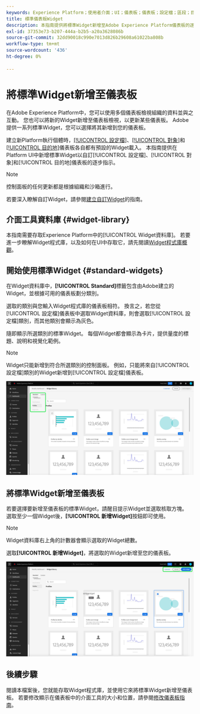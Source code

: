 ```yaml
---
keywords: Experience Platform；使用者介面；UI；儀表板；儀表板；設定檔；區段；目的地；授權使用情況
title: 標準儀表板Widget
description: 本指南提供將標準Widget新增至Adobe Experience Platform儀表板的逐步指示。
exl-id: 37353e73-b207-444a-b2b5-a20a3628086b
source-git-commit: 32dd90018c990e7013d826b29608a61022ba808b
workflow-type: tm+mt
source-wordcount: '436'
ht-degree: 0%

---
```


# 將標準Widget新增至儀表板

在Adobe Experience Platform中，您可以使用多個儀表板檢視組織的資料並與之互動。 您也可以將新的Widget新增至儀表板檢視，以更新某些儀表板。 Adobe提供一系列標準Widget，您可以選擇將其新增到您的儀表板。

建立新Platform執行個體時，[[!UICONTROL 設定檔]](../guides/profiles.md#default-widgets)、[[!UICONTROL 對象]](../guides/audiences.md#default-widgets)和[[!UICONTROL 目的地]](../guides/destinations.md#default-widgets)儀表板各自都有預設的Widget載入。 本指南提供在Platform UI中新增標準Widget以自訂[!UICONTROL 設定檔]、[!UICONTROL 對象]和[!UICONTROL 目的地]儀表板的逐步指示。

>[!NOTE]
>
>控制面板的任何更新都是根據組織和沙箱進行。

若要深入瞭解自訂Widget，請參閱[建立自訂Widget](custom-widgets.md)的指南。

## 介面工具資料庫 {#widget-library}

本指南需要存取Experience Platform中的[!UICONTROL Widget資料庫]。 若要進一步瞭解Widget程式庫，以及如何在UI中存取它，請先閱讀[Widget程式庫概觀](widget-library.md)。

## 開始使用標準Widget {#standard-widgets}

在Widget資料庫中，**[!UICONTROL Standard]**&#x200B;標籤包含由Adobe建立的Widget，並根據可用的儀表板劃分類別。

選取的類別與您輸入Widget程式庫的儀表板相符。 換言之，若您從[!UICONTROL 設定檔]儀表板中選取Widget資料庫，則會選取[!UICONTROL 設定檔]類別，而其他類別會顯示為灰色。

隨即顯示所選類別的標準Widget。 每個Widget都會顯示為卡片，提供量度的標題、說明和視覺化範例。

>[!NOTE]
>
>Widget只能新增到符合所選類別的控制面板。 例如，只能將來自[!UICONTROL 設定檔]類別的Widget新增到[!UICONTROL 設定檔]儀表板。

![標示了「標準」索引標籤和可用類別的Widget程式庫工作區。](../images/customization/standard-widgets.png)

## 將標準Widget新增至儀表板

若要選擇要新增至儀表板的標準Widget，請醒目提示Widget並選取核取方塊。 選取至少一個Widget後，**[!UICONTROL 新增Widget]**&#x200B;按鈕即可使用。

>[!NOTE]
>
>Widget資料庫右上角的計數器會顯示選取的Widget總數。

選取&#x200B;**[!UICONTROL 新增Widget]**，將選取的Widget新增至您的儀表板。

![已選取Widget的Widget程式庫工作區，並反白顯示「新增Widget」和「取消」。](../images/customization/add-widget.png)

## 後續步驟

閱讀本檔案後，您就能存取Widget程式庫，並使用它來將標準Widget新增至儀表板。 若要修改顯示在儀表板中的介面工具的大小和位置，請參閱[修改儀表板指南](modify.md)。
